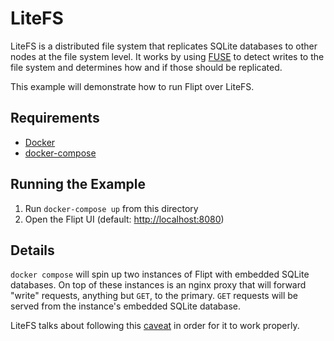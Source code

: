 # LiteFS

LiteFS is a distributed file system that replicates SQLite databases to other nodes at the file system level. It works by using [FUSE](https://www.kernel.org/doc/html/next/filesystems/fuse.html) to detect writes to the file system and determines how and if those should be replicated.

This example will demonstrate how to run Flipt over LiteFS.

## Requirements

- [Docker](https://www.docker.com/)
- [docker-compose](https://docs.docker.com/compose/install/)

## Running the Example

1. Run `docker-compose up` from this directory
1. Open the Flipt UI (default: [http://localhost:8080](http://localhost:8080))

## Details

`docker compose` will spin up two instances of Flipt with embedded SQLite databases. On top of these instances is an nginx proxy that will forward "write" requests, anything but `GET`, to the primary. `GET` requests will be served from the instance's embedded SQLite database.

LiteFS talks about following this [caveat](https://fly.io/docs/litefs/proxy/#how-it-works) in order for it to work properly.
